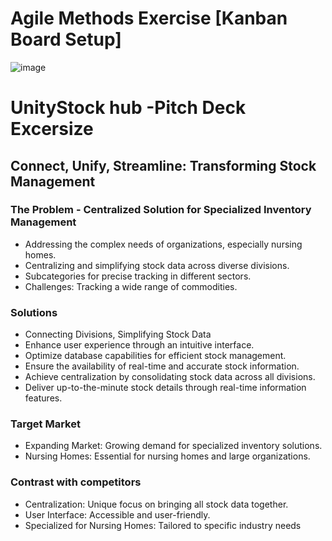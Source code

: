 # Agile Methods Exercise [Kanban Board Setup]
![image](https://github.com/nic-dgl409-wi24/dgl-409-capstone-project-JosmiJose14/assets/12296093/d68ee855-0257-490e-a387-ba7425316af6)


# UnityStock hub -Pitch Deck Excersize
## Connect, Unify, Streamline: Transforming Stock Management
### The Problem - Centralized Solution for Specialized Inventory Management

* Addressing the complex needs of organizations, especially nursing homes.
* Centralizing and simplifying stock data across diverse divisions.
* Subcategories for precise tracking in different sectors.
* Challenges: Tracking a wide range of commodities.

### Solutions
* Connecting Divisions, Simplifying Stock Data
* Enhance user experience through an intuitive interface.
* Optimize database capabilities for efficient stock management.
* Ensure the availability of real-time and accurate stock information.
* Achieve centralization by consolidating stock data across all divisions.
* Deliver up-to-the-minute stock details through real-time information features.

### Target Market
* Expanding Market: Growing demand for specialized inventory solutions.
* Nursing Homes: Essential for nursing homes and large organizations.

### Contrast with competitors
* Centralization: Unique focus on bringing all stock data together.
* User Interface: Accessible and user-friendly.
* Specialized for Nursing Homes: Tailored to specific industry needs
